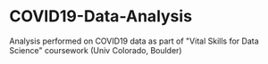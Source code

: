 # COVID19-Data-Analysis
Analysis performed on COVID19 data as part of "Vital Skills for Data Science" coursework (Univ Colorado, Boulder)
